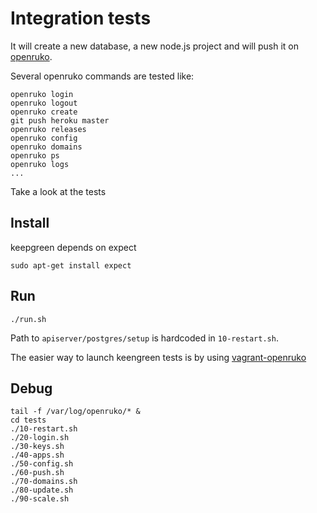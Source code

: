 # Integration tests

It will create a new database, a new node.js project and will push it on [openruko](https://github.com/openruko).

Several openruko commands are tested like:

```
openruko login
openruko logout
openruko create
git push heroku master
openruko releases
openruko config
openruko domains
openruko ps
openruko logs
...
```

Take a look at the tests

## Install

keepgreen depends on expect
```
sudo apt-get install expect
```

## Run

```
./run.sh
```

Path to `apiserver/postgres/setup` is hardcoded in `10-restart.sh`.

The easier way to launch keengreen tests is by using [vagrant-openruko](https://github.com/Marsup/vagrant-openruko)

## Debug

```
tail -f /var/log/openruko/* &
cd tests
./10-restart.sh
./20-login.sh
./30-keys.sh
./40-apps.sh
./50-config.sh
./60-push.sh
./70-domains.sh
./80-update.sh
./90-scale.sh

```

